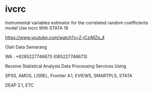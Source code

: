 # ivcrc
Instrumental variables estimator for the correlated random coefficients model Use ivcrc With STATA 18

https://www.youtube.com/watch?v=Z-jCzjMZp_4

Olah Data Semarang

WA : +6285227746673 (085227746673)

Receive Statistical Analysis Data Processing Services Using

SPSS, AMOS, LISREL, Frontier 4.1, EVIEWS, SMARTPLS, STATA

DEAP 2.1, ETC
